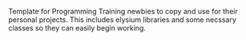 Template for Programming Training newbies to copy and use for their personal projects. 
This includes elysium libraries and some necssary classes so they can easily begin working.
